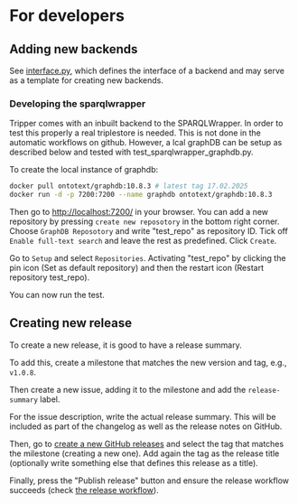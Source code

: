 # For developers

## Adding new backends

See [interface.py], which defines the interface of a backend and may serve as a template for creating new backends.

### Developing the sparqlwrapper

Tripper comes with an inbuilt backend to the SPARQLWrapper. In order
to test this properly a real triplestore is needed. This is not done in the
automatic workflows on github. However, a lcal graphDB can be setup as described below and tested with test_sparqlwrapper_graphdb.py.

To create the local instance of graphdb:
```bash
docker pull ontotext/graphdb:10.8.3 # latest tag 17.02.2025
docker run -d -p 7200:7200 --name graphdb ontotext/graphdb:10.8.3
```

Then go to [http://localhost:7200/](http://localhost:7200/) in your browser.
You can add a new repository by pressing `create new reposotory` in the bottom right corner.
Choose `GraphDB Reposotory` and write "test_repo" as repository ID.
Tick off `Enable full-text search` and leave the rest as predefined.
Click `Create`.

Go to `Setup` and select `Repositories`.
Activating "test_repo" by clicking the pin icon (Set as default repository) and then the restart icon (Restart repository test_repo).

You can now run the test.



## Creating new release

To create a new release, it is good to have a release summary.

To add this, create a milestone that matches the new version and tag, e.g., `v1.0.8`.

Then create a new issue, adding it to the milestone and add the `release-summary` label.

For the issue description, write the actual release summary.
This will be included as part of the changelog as well as the release notes on GitHub.

Then, go to [create a new GitHub releases](https://github.com/EMMC-ASBL/tripper/releases/new) and select the tag that matches the milestone (creating a new one).
Add again the tag as the release title (optionally write something else that defines this release as a title).

Finally, press the "Publish release" button and ensure the release workflow succeeds (check [the release workflow](https://github.com/EMMC-ASBL/tripper/actions/workflows/cd_release.yml)).




[interface.py]: https://github.com/EMMC-ASBL/tripper/blob/master/tripper/interface.py
